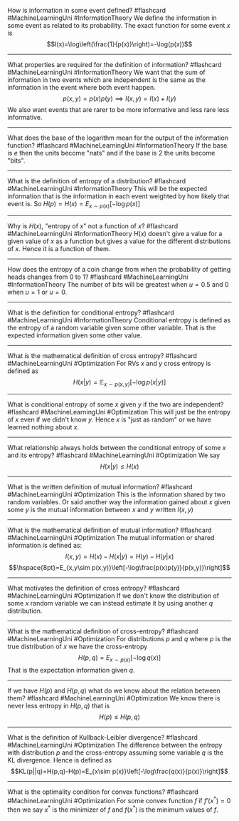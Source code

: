 How is information in some event defined? #flashcard #MachineLearningUni #InformationTheory
	We define the information in some event as related to its probability. The exact function for some event $x$ is $$I(x)=\log\left(\frac{1}{p(x)}\right)=-\log(p(x))$$

---
What properties are required for the definition of information? #flashcard #MachineLearningUni #InformationTheory
	We want that the sum of information in two events which are independent is the same as the information in the event where both event happen. $$p(x,y)=p(x)p(y)\implies I(x,y)=I(x)+I(y)$$We also want events that are rarer to be more informative and less rare less informative.

---
What does the base of the logarithm mean for the output of the information function? #flashcard #MachineLearningUni #InformationTheory 
	If the base is $e$ then the units become "nats" and if the base is 2 the units become "bits".

---
What is the definition of entropy of a distribution? #flashcard #MachineLearningUni #InformationTheory 
	This will be the expected information that is the information in each event weighted by how likely that event is. So $H(p)=H(x)=E_{x\sim p(x)}[-\log p(x)]$ 

---
Why is $H(x)$, "entropy of $x$" not a function of $x$? #flashcard #MachineLearningUni #InformationTheory 
	$H(x)$ doesn't give a value for a given value of $x$ as a function but gives a value for the different distributions of $x$. Hence it is a function of them.

---
How does the entropy of a coin change from when the probability of getting heads changes from 0 to 1? #flashcard #MachineLearningUni #InformationTheory 
	The number of bits will be greatest when $u=0.5$ and $0$ when $u=1$ or $u=0$.

---
What is the definition for conditional entropy? #flashcard #MachineLearningUni #InformationTheory 
	Conditional entropy is defined as the entropy of a random variable given some other variable. That is the expected information given some other value.

---
What is the mathematical definition of cross entropy? #flashcard #MachineLearningUni #Optimization 
	For RVs $x$ and $y$ cross entropy is defined as $$H(x|y)=\mathbb E_{x\sim p(x,y)}[-\log p(x|y)]$$

---
What is conditional entropy of some $x$ given $y$ if the two are independent? #flashcard #MachineLearningUni #Optimization 
	This will just be the entropy of $x$ even if we didn't know $y$. Hence $x$ is "just as random" or we have learned nothing about $x$.

---
What relationship always holds between the conditional entropy of some $x$ and its entropy? #flashcard #MachineLearningUni #Optimization 
	We say $$H(x|y)\le H(x)$$

---
What is the written definition of mutual information? #flashcard #MachineLearningUni #Optimization 
	This is the information shared by two random variables. Or said another way the information gained about $x$ given some $y$ is the mutual information between $x$ and $y$ written $I(x,y)$

---
What is the mathematical definition of mutual information? #flashcard #MachineLearningUni #Optimization 
	The mutual information or shared information is defined as: $$I(x,y)=H(x)-H(x|y)=H(y)-H(y|x)$$$$\hspace{8pt}=E_{x,y\sim p(x,y)}\left[-\log\frac{p(x)p(y)}{p(x,y)}\right]$$

---
What motivates the definition of cross entropy? #flashcard #MachineLearningUni #Optimization 
	If we don't know the distribution of some $x$ random variable we can instead estimate it by using another $q$ distribution.

---
What is the mathematical definition of cross-entropy? #flashcard #MachineLearningUni #Optimization 
	For distributions $p$ and $q$ where $p$ is the true distribution of $x$ we have the cross-entropy $$H(p,q)=E_{x\sim p(x)}\left[-\log q(x)\right]$$That is the expectation information given $q$.

---
If we have $H(p)$ and $H(p,q)$ what do we know about the relation between them? #flashcard #MachineLearningUni #Optimization 
	We know there is never less entropy in $H(p,q)$ that is $$H(p)\le H(p,q)$$

---
What is the definition of Kullback-Leibler divergence? #flashcard #MachineLearningUni #Optimization 
	The difference between the entropy with distribution $p$ and the cross-entropy assuming some variable $q$ is the KL divergence. Hence is defined as $$KL(p||q)=H(p,q)-H(p)=E_{x\sim p(x)}\left[-\log\frac{q(x)}{p(x)}\right]$$

---
What is the optimality condition for convex functions? #flashcard #MachineLearningUni #Optimization 
	For some convex function $f$ if $f'(x^*)=0$ then we say $x^*$ is the minimizer of $f$ and $f(x^*)$ is the minimum values of $f$.